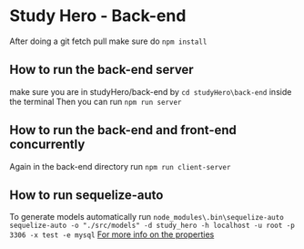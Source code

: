 # Study Hero - Back-end

After doing a git fetch pull
make sure do `npm install`

## How to run the back-end server

make sure you are in studyHero/back-end by `cd studyHero\back-end` inside the terminal
Then you can run `npm run server`

## How to run the back-end and front-end concurrently

Again in the back-end directory run `npm run client-server`

## How to run sequelize-auto

To generate models automatically run
`node_modules\.bin\sequelize-auto sequelize-auto -o "./src/models" -d study_hero -h localhost -u root -p 3306 -x test -e mysql`
[For more info on the properties](https://www.npmjs.com/package/sequelize-auto)
